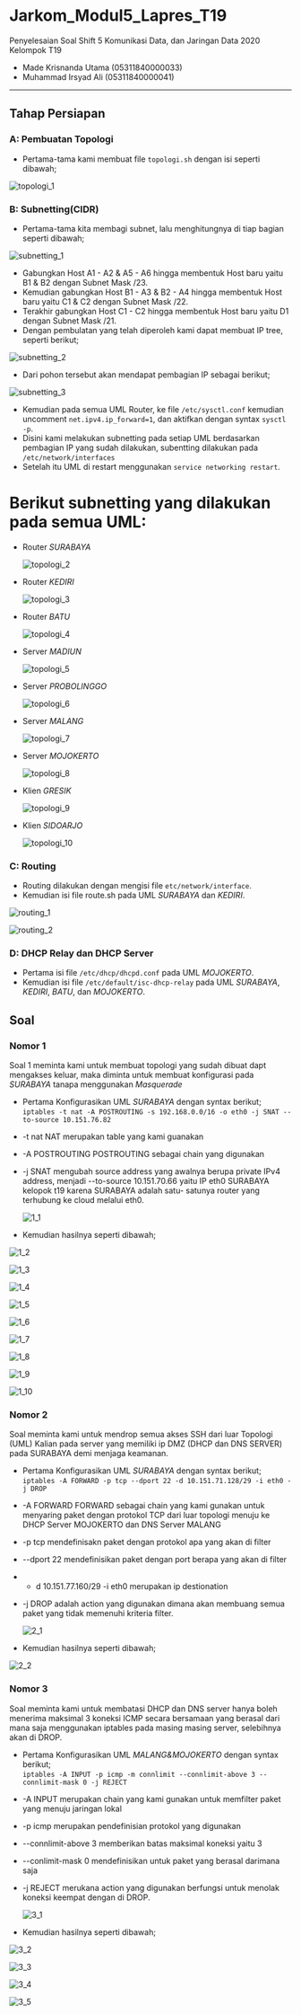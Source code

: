 # Jarkom_Modul5_Lapres_T19
Penyelesaian Soal Shift 5 Komunikasi Data, dan Jaringan Data 2020\
Kelompok T19
  * Made Krisnanda Utama (05311840000033)
  * Muhammad Irsyad Ali (05311840000041)


---

## Tahap Persiapan
### A: Pembuatan Topologi
 - Pertama-tama kami membuat file ```topologi.sh``` dengan isi seperti dibawah;
  
  ![topologi_1](https://github.com/krisnanda59/Jarkom_Modul5__Lapres_T19/blob/main/dokum%20shift%205/topologi_persiapan.png)
 
 
 
### B: Subnetting(CIDR)
 - Pertama-tama kita membagi subnet, lalu menghitungnya di tiap bagian seperti dibawah;
  
  ![subnetting_1](https://github.com/krisnanda59/Jarkom_Modul5__Lapres_T19/blob/main/dokum%20shift%205/pembagian%20subnet_persiapan.png)
   
   - Gabungkan Host A1 - A2 & A5 - A6 hingga membentuk Host baru yaitu B1 & B2 dengan Subnet Mask /23.
   - Kemudian gabungkan Host B1 - A3 & B2 - A4 hingga membentuk Host baru yaitu C1 & C2 dengan Subnet Mask /22.
   - Terakhir gabungkan Host C1 - C2 hingga membentuk Host baru yaitu D1 dengan Subnet Mask /21.
 - Dengan pembulatan yang telah diperoleh kami dapat membuat IP tree, seperti berikut;
  
  ![subnetting_2](https://github.com/krisnanda59/Jarkom_Modul5__Lapres_T19/blob/main/dokum%20shift%205/tree_persiapan.png)
 
 - Dari pohon tersebut akan mendapat pembagian IP sebagai berikut;  
  
  ![subnetting_3](https://github.com/krisnanda59/Jarkom_Modul5__Lapres_T19/blob/main/dokum%20shift%205/Pembagian%20IP_persiapan(%20ditulis%20jangan%20dimasukin%20gambar).png)

 - Kemudian pada semua UML Router, ke file ```/etc/sysctl.conf``` kemudian uncomment ```net.ipv4.ip_forward=1```, dan aktifkan dengan syntax ```sysctl -p```.
 - Disini kami melakukan subnetting pada setiap UML berdasarkan pembagian IP yang sudah dilakukan, subentting dilakukan pada ```/etc/network/interfaces``` 
 - Setelah itu UML di restart menggunakan ```service networking restart```.  
   
  # Berikut subnetting yang dilakukan pada semua UML: 
   - Router *SURABAYA*
    
     ![topologi_2](https://github.com/krisnanda59/Jarkom_Modul5__Lapres_T19/blob/main/dokum%20shift%205/interfaces%20surabaya_persiapan.png)
   
   - Router *KEDIRI*  
     
     ![topologi_3](https://github.com/krisnanda59/Jarkom_Modul5__Lapres_T19/blob/main/dokum%20shift%205/interfaces%20kediir_persiapan.png)
   
   - Router *BATU*  
     
     ![topologi_4](https://github.com/krisnanda59/Jarkom_Modul5__Lapres_T19/blob/main/dokum%20shift%205/interfaces%20batu_persiapan.png)
   
   - Server *MADIUN*  
     
     ![topologi_5](https://github.com/krisnanda59/Jarkom_Modul5__Lapres_T19/blob/main/dokum%20shift%205/interfaces%20madiun_persiapan.png)
   
   - Server *PROBOLINGGO*  
     
     ![topologi_6](https://github.com/krisnanda59/Jarkom_Modul5__Lapres_T19/blob/main/dokum%20shift%205/interfaces%20probolinggo_persiapan.png)
   
   - Server *MALANG*  
     
     ![topologi_7](https://github.com/krisnanda59/Jarkom_Modul5__Lapres_T19/blob/main/dokum%20shift%205/interfaces%20malang_persiapan.png)
   
   - Server *MOJOKERTO*  
     
     ![topologi_8](https://github.com/krisnanda59/Jarkom_Modul5__Lapres_T19/blob/main/dokum%20shift%205/interfaces%20mojokerto_persiapan.png)
   
   - Klien *GRESIK*  
     
     ![topologi_9](https://github.com/krisnanda59/Jarkom_Modul5__Lapres_T19/blob/main/dokum%20shift%205/interfaces%20gresik_persiapan.png)
   
   - Klien *SIDOARJO*  
     
     ![topologi_10](https://github.com/krisnanda59/Jarkom_Modul5__Lapres_T19/blob/main/dokum%20shift%205/interfaces%20sidoarjo_persiapan.png)
 

### C: Routing
 - Routing dilakukan dengan mengisi file ```etc/network/interface```.
 - Kemudian isi file route.sh pada UML  *SURABAYA* dan *KEDIRI*.
   
  ![routing_1](https://github.com/krisnanda59/Jarkom_Modul5__Lapres_T19/blob/main/dokum%20shift%205/routing%20surabaya_persiapan.png)
   
  ![routing_2](https://github.com/krisnanda59/Jarkom_Modul5__Lapres_T19/blob/main/dokum%20shift%205/routing%20kediri_persiapan.png)
 
 
### D: DHCP Relay dan DHCP Server
 - Pertama isi file ```/etc/dhcp/dhcpd.conf``` pada UML *MOJOKERTO*.
 - Kemudian isi file ```/etc/default/isc-dhcp-relay``` pada UML *SURABAYA*, *KEDIRI*, *BATU*, dan *MOJOKERTO*.
 
## Soal
### Nomor 1
Soal 1 meminta kami untuk membuat topologi yang sudah dibuat dapt mengakses keluar, maka diminta untuk membuat konfigurasi pada *SURABAYA* tanapa menggunakan *Masquerade*
 - Pertama Konfigurasikan UML *SURABAYA* dengan syntax berikut;  
```iptables -t nat -A POSTROUTING -s 192.168.0.0/16 -o eth0 -j SNAT --to-source 10.151.76.82```
* -t nat NAT merupakan table yang kami guanakan
* -A POSTROUTING POSTROUTING sebagai chain yang digunakan
* -j SNAT mengubah source address yang awalnya berupa private IPv4 address, menjadi --to-source 10.151.70.66 yaitu IP eth0 SURABAYA kelopok t19 karena SURABAYA adalah satu-
satunya router yang terhubung ke cloud melalui eth0.
  
  ![1_1](https://github.com/krisnanda59/Jarkom_Modul5__Lapres_T19/blob/main/dokum%20shift%205/soal1_syntax.png)
  
 - Kemudian hasilnya seperti dibawah;   
 
  ![1_2](https://github.com/krisnanda59/Jarkom_Modul5__Lapres_T19/blob/main/dokum%20shift%205/soal1_bukti_surabaya%20berhasil%20ping.png)  
  
  ![1_3](https://github.com/krisnanda59/Jarkom_Modul5__Lapres_T19/blob/main/dokum%20shift%205/soal1_bukti_sidoarjo%20berhasil%20ping.png)  
  
  ![1_4](https://github.com/krisnanda59/Jarkom_Modul5__Lapres_T19/blob/main/dokum%20shift%205/soal1_bukti_probolinggo%20berhasil%20ping.png)  
  
  ![1_5](https://github.com/krisnanda59/Jarkom_Modul5__Lapres_T19/blob/main/dokum%20shift%205/soal1_bukti_mojokerto%20berhasil%20ping.png)  
  
  ![1_6](https://github.com/krisnanda59/Jarkom_Modul5__Lapres_T19/blob/main/dokum%20shift%205/soal1_bukti_malang%20berhasil%20ping.png)  
  
  ![1_7](https://github.com/krisnanda59/Jarkom_Modul5__Lapres_T19/blob/main/dokum%20shift%205/soal1_bukti_madiun%20berhasil%20ping.png)  
  
  ![1_8](https://github.com/krisnanda59/Jarkom_Modul5__Lapres_T19/blob/main/dokum%20shift%205/soal1_bukti_kediri%20berhasil%20ping.png)  
  
  ![1_9](https://github.com/krisnanda59/Jarkom_Modul5__Lapres_T19/blob/main/dokum%20shift%205/soal1_bukti_gresik%20berhasil%20ping.png)  
  
  ![1_10](https://github.com/krisnanda59/Jarkom_Modul5__Lapres_T19/blob/main/dokum%20shift%205/soal1_bukti_batu%20berhasil%20ping.png)  
 
### Nomor 2
Soal meminta kami untuk mendrop semua akses SSH dari luar Topologi (UML) Kalian pada server yang memiliki ip DMZ (DHCP dan DNS SERVER) pada SURABAYA demi menjaga keamanan.
 - Pertama Konfigurasikan UML *SURABAYA* dengan syntax berikut;  
```iptables -A FORWARD -p tcp --dport 22 -d 10.151.71.128/29 -i eth0 -j DROP```
* -A FORWARD FORWARD sebagai chain yang kami gunakan untuk menyaring paket dengan protokol TCP dari luar topologi menuju ke DHCP Server MOJOKERTO dan DNS Server MALANG
* -p tcp mendefinisakn paket dengan protokol apa yang akan di filter
* --dport 22 mendefinisikan paket dengan port berapa yang akan di filter
* - d 10.151.77.160/29 -i eth0 merupakan ip destionation
* -j DROP adalah action yang digunakan dimana akan membuang semua paket yang tidak memenuhi kriteria filter.

  ![2_1](https://github.com/krisnanda59/Jarkom_Modul5__Lapres_T19/blob/main/dokum%20shift%205/soal%202_syntax.png)

 - Kemudian hasilnya seperti dibawah;
 
  ![2_2](https://github.com/krisnanda59/Jarkom_Modul5__Lapres_T19/blob/main/dokum%20shift%205/soal%202_bukti_mengirim%20paket%20dari%20luar%20ke%20malang%20sebagai%20contoh.png)  
 
### Nomor 3
Soal meminta kami untuk membatasi DHCP dan DNS server hanya boleh menerima maksimal 3 koneksi ICMP secara bersamaan yang berasal dari mana saja menggunakan iptables pada masing 
masing server, selebihnya akan di DROP.

- Pertama Konfigurasikan UML *MALANG&MOJOKERTO* dengan syntax berikut;  
```iptables -A INPUT -p icmp -m connlimit --connlimit-above 3 --connlimit-mask 0 -j REJECT```
* -A INPUT merupakan chain yang kami gunakan untuk memfilter paket yang menuju jaringan lokal
* -p icmp merupakan pendefinisian protokol yang digunakan
* --connlimit-above 3 memberikan batas maksimal koneksi yaitu 3
* --conlimit-mask 0 mendefinisikan untuk paket yang berasal darimana saja
* -j REJECT merukana action yang digunakan berfungsi untuk menolak koneksi keempat dengan di DROP.  
  
  ![3_1](https://github.com/krisnanda59/Jarkom_Modul5__Lapres_T19/blob/main/dokum%20shift%205/soal%203_syntax.png)

 - Kemudian hasilnya seperti dibawah; 
  
  ![3_2](https://github.com/krisnanda59/Jarkom_Modul5__Lapres_T19/blob/main/dokum%20shift%205/soal%203_%20bukti_uml%20ke%201%20yang%20ping%20ke%20malang(tidak%20di%20drop)_nomor%203.png)  
  
  ![3_3](https://github.com/krisnanda59/Jarkom_Modul5__Lapres_T19/blob/main/dokum%20shift%205/soal%203_%20bukti_uml%20ke%202%20yang%20ping%20ke%20malang(tidak%20di%20drop)_nomor%203.png)  
  
  ![3_4](https://github.com/krisnanda59/Jarkom_Modul5__Lapres_T19/blob/main/dokum%20shift%205/soal%203_%20bukti_uml%20ke%203%20yang%20ping%20ke%20malang(tidak%20di%20drop)_nomor%203.png)  
  
  ![3_5](https://github.com/krisnanda59/Jarkom_Modul5__Lapres_T19/blob/main/dokum%20shift%205/soal%203_%20bukti_uml%20ke%204%20yang%20ping%20ke%20malang(berhasil%20didrop)_nomor%203.png)  
  
  
 




